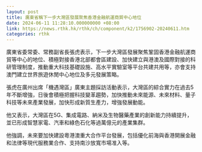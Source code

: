 ```yaml
---
layout: post
title: 廣東省稱下一步大灣區發展聚焦香港金融航運商貿中心地位
date: 2024-06-11 11:28:10.000000000 +08:00
link: https://news.rthk.hk/rthk/ch/component/k2/1756902-20240611.htm
categories: rthk
---
```


廣東省委常委、常務副省長張虎表示，下一步大灣區發展聚焦鞏固香港金融航運商貿等中心的地位、積極對接香港北部都會區建設、加快建立與港澳及國際對接的科研管理制度，推動重大科技基礎設施、高水平實驗室等平台共建共用等，亦會支持澳門建立世界旅遊休閒中心地位及多元發展策略。

張虎在廣州出席「機遇灣區」廣東主題採訪活動表示，大灣區的綜合實力在過去5年不斷增強，日後會積極把握科技變革趨勢，加快推動未來能源、未來材料、量子科技等未來產業發展，加快形成新質生產力，增強發展動能。

他又表示，大灣區在5G、集成電路、納米及生物醫藥產業的創新能力持續提升，並已形成智慧家電、汽車和綠色石化等過萬億元的產業集群。

他強調，未來要加快建設粵港澳重大合作平台發展，包括優化前海與香港開展金融和法律等現代服務業合作、支持南沙放寬市場准入等。
